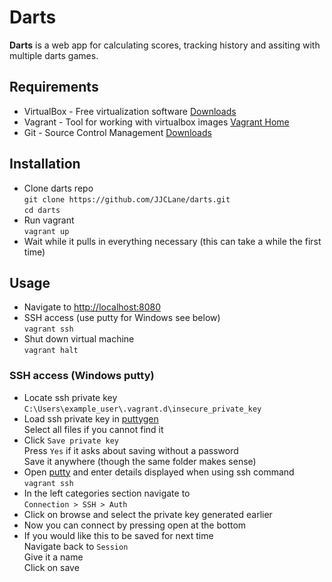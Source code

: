 # Darts

**Darts** is a web app for calculating scores, tracking history and assiting with multiple darts games.

## Requirements

* VirtualBox - Free virtualization software [Downloads](https://www.virtualbox.org/wiki/Downloads)
* Vagrant - Tool for working with virtualbox images [Vagrant Home](https://downloads.vagrantup.com)
* Git - Source Control Management [Downloads](http://git-scm.com/downloads)

## Installation

- Clone darts repo   
  `git clone https://github.com/JJCLane/darts.git`  
  `cd darts`
- Run vagrant   
   `vagrant up`
- Wait while it pulls in everything necessary (this can take a while the first time)


## Usage

- Navigate to [http://localhost:8080](http://localhost:8080)
- SSH access (use putty for Windows see below)   
   `vagrant ssh`
- Shut down virtual machine   
   `vagrant halt`


### SSH access (Windows putty)

- Locate ssh private key   
   `C:\Users\example_user\.vagrant.d\insecure_private_key`
- Load ssh private key in [puttygen](http://the.earth.li/~sgtatham/putty/latest/x86/puttygen.exe)   
   Select all files if you cannot find it
- Click `Save private key`   
   Press `Yes` if it asks about saving without a password  
   Save it anywhere (though the same folder makes sense)
- Open [putty](http://the.earth.li/~sgtatham/putty/latest/x86/putty.exe) and enter details displayed when using ssh command   
   `vagrant ssh`
- In the left categories section navigate to   
   `Connection > SSH > Auth`
- Click on browse and select the private key generated earlier
- Now you can connect by pressing open at the bottom
- If you would like this to be saved for next time   
   Navigate back to `Session`  
   Give it a name  
   Click on save

